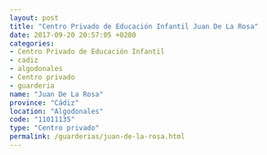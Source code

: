 ```yaml
---
layout: post
title: "Centro Privado de Educación Infantil Juan De La Rosa"
date: 2017-09-20 20:57:05 +0200
categories:
- Centro Privado de Educación Infantil
- cadiz
- algodonales
- Centro privado
- guarderia
name: "Juan De La Rosa"
province: "Cádiz"
location: "Algodonales"
code: "11011135"
type: "Centro privado"
permalink: /guarderias/juan-de-la-rosa.html
---
```

